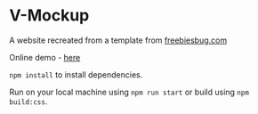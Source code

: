 # V-Mockup

A website recreated from a template from [freebiesbug.com](https://freebiesbug.com/psd-freebies/piroll-design-template-agencypersonal-portfolio/)

Online demo - [here](https://vmockup.now.sh/)


`npm install` to install dependencies.

Run on your local machine using `npm run start`
or build using `npm build:css`.
